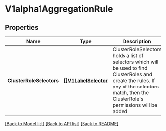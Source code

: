 # V1alpha1AggregationRule

## Properties
Name | Type | Description | Notes
------------ | ------------- | ------------- | -------------
**ClusterRoleSelectors** | [**[]V1LabelSelector**](v1.LabelSelector.md) | ClusterRoleSelectors holds a list of selectors which will be used to find ClusterRoles and create the rules. If any of the selectors match, then the ClusterRole&#39;s permissions will be added | [optional] [default to null]

[[Back to Model list]](../README.md#documentation-for-models) [[Back to API list]](../README.md#documentation-for-api-endpoints) [[Back to README]](../README.md)


